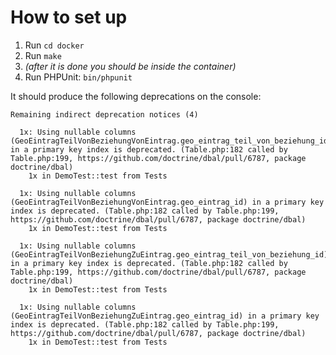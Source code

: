 # How to set up

1. Run `cd docker`
2. Run `make`
3. *(after it is done you should be inside the container)*
4. Run PHPUnit: `bin/phpunit`

It should produce the following deprecations on the console:

```
Remaining indirect deprecation notices (4)

  1x: Using nullable columns (GeoEintragTeilVonBeziehungVonEintrag.geo_eintrag_teil_von_beziehung_id) in a primary key index is deprecated. (Table.php:182 called by Table.php:199, https://github.com/doctrine/dbal/pull/6787, package doctrine/dbal)
    1x in DemoTest::test from Tests

  1x: Using nullable columns (GeoEintragTeilVonBeziehungVonEintrag.geo_eintrag_id) in a primary key index is deprecated. (Table.php:182 called by Table.php:199, https://github.com/doctrine/dbal/pull/6787, package doctrine/dbal)
    1x in DemoTest::test from Tests

  1x: Using nullable columns (GeoEintragTeilVonBeziehungZuEintrag.geo_eintrag_teil_von_beziehung_id) in a primary key index is deprecated. (Table.php:182 called by Table.php:199, https://github.com/doctrine/dbal/pull/6787, package doctrine/dbal)
    1x in DemoTest::test from Tests

  1x: Using nullable columns (GeoEintragTeilVonBeziehungZuEintrag.geo_eintrag_id) in a primary key index is deprecated. (Table.php:182 called by Table.php:199, https://github.com/doctrine/dbal/pull/6787, package doctrine/dbal)
    1x in DemoTest::test from Tests
```
